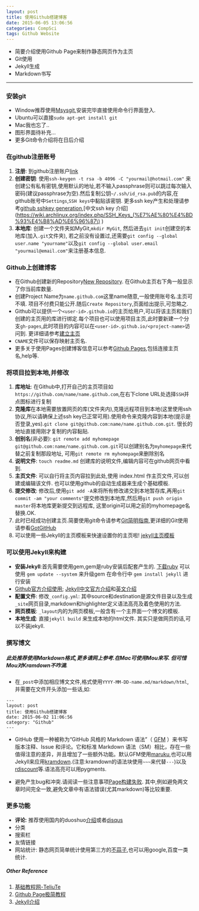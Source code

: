 ```yaml
---
layout: post
title: 使用Github搭建博客
date: 2015-06-05 13:06:56
categories: CompSci
tags: Github Website
---
```

- 简要介绍使用Github Page来制作静态网页作为主页
- Git使用
- Jekyll生成
- Markdown书写

---

### 安装git
- Window推荐使用[Msysgit](http://msysgit.github.io/),安装完毕直接使用命令行界面登入.
- Ubuntu可以直接`sudo apt-get install git`
- Mac我也忘了..
- 图形界面待补充...
- 更多Git命令介绍将在日后介绍

### 在github注册账号
1. **注册**: 到github注册账户[link](https://github.com/)
2. **创建密钥**: 使用`ssh-keygen -t rsa -b 4096 -C "yourmail@hotmail.com"` 来创建公有私有密钥,使用默认的地址,若不输入passphrase则可以跳过每次输入密码(建议passphrase为空).然后复制公钥`~/.ssh/id_rsa.pub`的内容,在github账号中`Settings`,`SSH keys`中黏贴该密钥. 更多ssh key产生和处理请参考[github sshkey generation](https://help.github.com/articles/generating-ssh-keys/),[中文ssh key 介绍](https://wiki.archlinux.org/index.php/SSH_Keys_(%E7%AE%80%E4%BD%93%E4%B8%AD%E6%96%87\) )
3. **本地库**: 创建一个文件夹如MyGit,`mkdir MyGit`, 然后进去`git init`创建空的本地库(加入`.git`文件夹), 若之前没有设置过,还需要`git config --global user.name "yourname"`以及`git config --global user.email "yourmail@email.com"`来注册基本信息.

### Github上创建博客
- 在Github创建新的Repository[New Repository](https://github.com/new). 在Github主页右下角一般显示了你当前库数量.
- 创建Project Name为`name.github.com`这里name随意,一般使用账号名.主页可不填. 项目不付费只能公开.随后`Create Repository`,页面给出提示,可忽略之.
- Github可以提供一个`<user-id>.github.io`的主页给用户,可以将该主页和我们创建的主页用的库进行绑定.每个项目也可以使用项目主页,此时要新建一个分支`gh-pages`,此时项目的内容可以在`<user-id>.github.io/<project-name>`访问到. 更详细请参考[建立主页](http://www.worldhello.net/gotgithub/03-project-hosting/050-homepage.html#user-homepage)
- `CNAME`文件可以保存映射主页名.
- 更多关于使用Pages创建博客信息可以参考[Github Pages](https://pages.github.com/),包括连接主页名,help等.


### 将项目拉到本地,并修改
1. **库地址**: 在Github中,打开自己的主页项目如`https://github.com/name/name.github.com`,在右下clone URL处选择`SSH`并点图标进行复制
2. **克隆库**在本地需要放置网页的库(文件夹内),克隆远程项目到本地(这里使用ssh协议,所以请确保上述ssh key已正常可用).使用命令来克隆内容到本地(提示是否登录,yes).`git clone git@github.com:name/name.github.com.git`. 很长的地址直接用刚才复制的内容黏贴.
3. **创别名**(非必要): `git remote add myhomepage git@github.com:name/name.github.com.git`可以创建别名为`myhomepage`来代替之前复制那段地址, 可用`git remote rm myhomepage`来删除别名
4. **说明文件**: `touch readme.md` 创建库的说明文件,编辑内容可在github网页中看到.
5. **主页文件**: 可以自行将主页内容拉到此处,使用 index.html 作主页文件,可以创建或编辑该文件. 也可以使用github的自动生成器来生成个基础模板.
6. **提交修改**: 修改后,使用`git add -A`来将所有修改递交到本地暂存库,再用`git commit -am "your comments"`提交修改到本地库,然后用`git push origin master`将本地库更新提交到远程库, 这里origin可以用之前的myhomepage名替换.OK.
7. 此时已经成功创建主页.简要使用git命令请参考[Git简明指南](http://rogerdudler.github.io/git-guide/index.zh.html),更详细的Git使用请参看[GotGitHub](http://www.worldhello.net/gotgithub/)
8. 可以使用一些Jekyll的主页模板来快速设置你的主页啦! [jekyll主页模板](https://github.com/jekyll/jekyll/wiki/Sites)

### 可以使用Jekyll来构建

- **安装Jekyll**:首先需要使用gem,gem是ruby安装后配套产生的. [下载ruby](http://rubyinstaller.org/downloads/)
可以使用 `gem update --system` 来升级gem
在命令行中 `gem install jekyll` 进行安装
- [Github官方介绍使用](https://help.github.com/articles/using-jekyll-with-pages/); [Jekyll中文官方介绍](http://jekyllcn.com/)和[英文介绍](http://jekyllrb.com/)
- **配置文件**: 修改`_config.yml`: 其中source和destination是源文件目录以及生成`_site`网页目录,markdown和highlighter定义语法高亮及着色使用的方法.
- **网页模板**: `_layout`内的为网页模板,一般含有一个主界面一个博文的模板.
- **本地生成**: 直接`jekyll build` 来生成本地的html文件. 其实只是做网页的话,可以不装jekyll.

### 撰写博文

##### 此处推荐使用Markdown格式,更多请网上参考.在Mac可使用Mou来写. 但可惜Mou对Kramdown不咋滴.

- 在`_post`中添加相应博文文件,格式使用`YYYY-MM-DD-name.md/markdown/html`,并需要在文件开头添加一些话,如:

~~~~
---
layout: post
title: 使用Github搭建博客
date: 2015-06-02 11:06:56
category: "Github"
---
~~~~

- GitHub 使用一种被称为“GitHub 风格的 Markdown 语法”（ [GFM](https://help.github.com/articles/github-flavored-markdown/) ）来书写版本注释、Issue 和评论。它和标准 Markdown 语法（SM）相比，存在一些值得注意的差异，并且增加了一些额外功能。默认GFM使用[maruku](http://maruku.rubyforge.org/markdown_syntax.html),也可以用Jekyll来应用[kramdown](http://kramdown.gettalong.org/syntax.html).(注意:kramdown的语法块使用`~~~`来代替`---`)以及[rdiscount](http://tedwise.com/markdown/)等.语法高亮可以用pygments.

- 避免产生bug和冲突.请阅读一些注意事项[Page构建失败](https://help.github.com/articles/troubleshooting-github-pages-build-failures/). 其中,例如避免两文章时间完全一致,避免文章中有语法错误(尤其markdown)等比较重要.

### 更多功能
- **评论**: 推荐使用国内的duoshuo[介绍](http://wenva.github.io/%E6%8A%80%E5%B7%A7/2015/04/29/%E4%B8%BA%E5%8D%9A%E5%AE%A2%E6%B7%BB%E5%8A%A0%E5%A4%9A%E8%AF%B4%E8%AF%84%E8%AE%BA.html)或者[disqus](https://disqus.com/)
- 分类
- 搜索栏
- 友情链接
- 网站统计: 静态网页简单统计使用第三方的[不蒜子](http://ibruce.info/2015/04/04/busuanzi/),也可以用google,百度一类统计.

##### Other Reference
1. [基础教程网-TeliuTe](http://teliute.org/mix/Tegit/lesson1/lesson1.html)
2. [Github Page极简教程](http://yanping.me/cn/blog/2012/03/18/github-pages-step-by-step)
3. [Jekyll介绍](https://github.com/toolchainX/emacs_config/blob/master/Notes/Jekyll.org)

